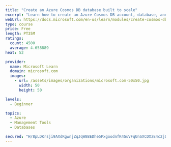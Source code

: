 ```yaml
---
title: "Create an Azure Cosmos DB database built to scale"
excerpt: "Learn how to create an Azure Cosmos DB account, database, and container built to scale as your application grows."
webUrl: https://docs.microsoft.com/en-us/learn/modules/create-cosmos-db-for-scale/
type: course
price: Free
length: PT35M
ratings:
  count: 4500
  average: 4.658889
heat: 52

provider:
  name: Microsoft Learn
  domain: microsoft.com
  images:
    - url: /assets/images/organizations/microsoft.com-50x50.jpg
      width: 50
      height: 50

levels:
  - Beginner

topics:
  - Azure
  - Management Tools
  - Databases

secured: "H/8pLDKrsji9AXdRgwnjZqJqW8BEDhe5PxgoodnfK4GuVFqUnSXCDXzE4c2jDxGk6eDxXFJiO08pLBBSG2a+yDqZVfxeHIZOR8x/MdCVl4rawSjjvEyGvgBN5RSiIZd2pOZgTUIx/MrUGMXiHjlWvl+0LJr3cyo6aNUIjmANk4U0QV84vtjfLeAb4o08YnC+BLZvjMq9hFShtVtIM0JtUHra5fW+YPEfZjyC03Z+i2tffbZ21gyo7/xkLtwo5VTNx4esaAXLAzyincIue7D8cRwXRhq0DxpJzzPmV022FRU6uzm8a3Z2Pcq4oSEuASq2wCWHLV20jo5KwTjxdpru/FGY45Fb5BSChDiVc3gXequK8xnjgWibTnyO4tz+Rx70H1jGqgjIEyEUVobS9i7fteymmon4raSauwiXx4rxrlc=;b0CwNLhpAA87SQPdbf2Txw=="
---
```


